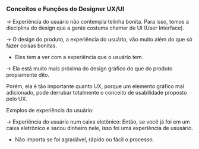 ###  Conceitos e Funções do Designer UX/UI



→ Experiência do usuário não contempla telinha bonita. Para isso, temos a disciplina do design que a gente costuma chamar de UI (User Interface).

→ O design do produto, a experiência do usuário, vão muito além do que só fazer coisas bonitas.

- Eles tem a ver com a experiência que o usuário tem.

→ Ela está muito mais próxima do design gráfico do que do produto propiamente dito.

Porém, ela é tão importante quanto UX, porque um elemento gráfico mal adicionado, pode derrubar totalmente o conceito de usabilidade proposto pelo UX.

Exmplos de experiência do usuário:

→ Experiência do usuário num caixa eletônico: Então, se você já foi em um caixa eletrônico e sacou dinheiro nele, isso foi uma experiência de ususário.

- Não importa se foi agradável, rápido ou fácil o processo.